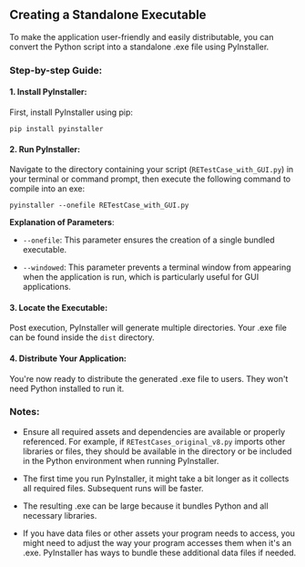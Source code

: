## Creating a Standalone Executable

To make the application user-friendly and easily distributable, you can convert the Python script into a standalone .exe file using PyInstaller.

### Step-by-step Guide:

#### 1. **Install PyInstaller:**

First, install PyInstaller using pip:

    pip install pyinstaller

#### 2. **Run PyInstaller:**

Navigate to the directory containing your script (`RETestCase_with_GUI.py`) in your terminal or command prompt, then execute the following command to compile into an exe:

    pyinstaller --onefile RETestCase_with_GUI.py

**Explanation of Parameters**:

- `--onefile`: This parameter ensures the creation of a single bundled executable.
   
- `--windowed`: This parameter prevents a terminal window from appearing when the application is run, which is particularly useful for GUI applications.

#### 3. **Locate the Executable:**

Post execution, PyInstaller will generate multiple directories. Your .exe file can be found inside the `dist` directory.

#### 4. **Distribute Your Application:**

You're now ready to distribute the generated .exe file to users. They won't need Python installed to run it.
### Notes:

- Ensure all required assets and dependencies are available or properly referenced. For example, if `RETestCases_original_v8.py` imports other libraries or files, they should be available in the directory or be included in the Python environment when running PyInstaller.

- The first time you run PyInstaller, it might take a bit longer as it collects all required files. Subsequent runs will be faster.

- The resulting .exe can be large because it bundles Python and all necessary libraries.

- If you have data files or other assets your program needs to access, you might need to adjust the way your program accesses them when it's an .exe. PyInstaller has ways to bundle these additional data files if needed.
